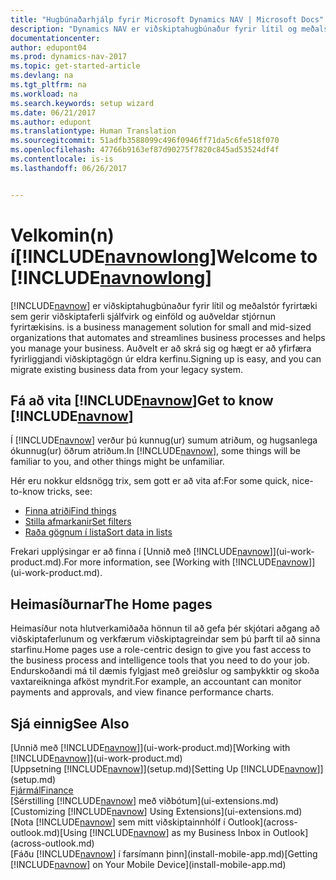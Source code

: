 ```yaml
---
title: "Hugbúnaðarhjálp fyrir Microsoft Dynamics NAV | Microsoft Docs"
description: "Dynamics NAV er viðskiptahugbúnaður fyrir lítil og meðalstór fyrirtæki sem gerir viðskiptaferli sjálfvirk og einföld og auðveldar stjórnun fyrirtækisins."
documentationcenter: 
author: edupont04
ms.prod: dynamics-nav-2017
ms.topic: get-started-article
ms.devlang: na
ms.tgt_pltfrm: na
ms.workload: na
ms.search.keywords: setup wizard
ms.date: 06/21/2017
ms.author: edupont
ms.translationtype: Human Translation
ms.sourcegitcommit: 51adfb3588099c496f0946ff71da5c6fe518f070
ms.openlocfilehash: 47766b9163ef87d90275f7820c845ad53524df4f
ms.contentlocale: is-is
ms.lasthandoff: 06/26/2017


---
```


# <a name="welcome-to-includenavnowlongincludesnavnowlongmdmd"></a><span data-ttu-id="20cdf-103">Velkomin(n) í[!INCLUDE[navnowlong](includes/navnowlong_md.md)]</span><span class="sxs-lookup"><span data-stu-id="20cdf-103">Welcome to [!INCLUDE[navnowlong](includes/navnowlong_md.md)]</span></span>
[!INCLUDE[navnow](includes/navnow_md.md)]<span data-ttu-id="20cdf-104"> er viðskiptahugbúnaður fyrir lítil og meðalstór fyrirtæki sem gerir viðskiptaferli sjálfvirk og einföld og auðveldar stjórnun fyrirtækisins.</span><span class="sxs-lookup"><span data-stu-id="20cdf-104"> is a business management solution for small and mid-sized organizations that automates and streamlines business processes and helps you manage your business.</span></span> <span data-ttu-id="20cdf-105">Auðvelt er að skrá sig og hægt er að yfirfæra fyrirliggjandi viðskiptagögn úr eldra kerfinu.</span><span class="sxs-lookup"><span data-stu-id="20cdf-105">Signing up is easy, and you can migrate existing business data from your legacy system.</span></span>

## <a name="get-to-know-includenavnowincludesnavnowmdmd"></a><span data-ttu-id="20cdf-106">Fá að vita [!INCLUDE[navnow](includes/navnow_md.md)]</span><span class="sxs-lookup"><span data-stu-id="20cdf-106">Get to know [!INCLUDE[navnow](includes/navnow_md.md)]</span></span>
<span data-ttu-id="20cdf-107">Í [!INCLUDE[navnow](includes/navnow_md.md)] verður þú kunnug(ur) sumum atriðum, og hugsanlega ókunnug(ur) öðrum atriðum.</span><span class="sxs-lookup"><span data-stu-id="20cdf-107">In [!INCLUDE[navnow](includes/navnow_md.md)], some things will be familiar to you, and other things might be unfamiliar.</span></span>  

<span data-ttu-id="20cdf-108">Hér eru nokkur eldsnögg trix, sem gott er að vita af:</span><span class="sxs-lookup"><span data-stu-id="20cdf-108">For some quick, nice-to-know tricks, see:</span></span>  

* [<span data-ttu-id="20cdf-109">Finna atriði</span><span class="sxs-lookup"><span data-stu-id="20cdf-109">Find things</span></span>](ui-search.md)  
* [<span data-ttu-id="20cdf-110">Stilla afmarkanir</span><span class="sxs-lookup"><span data-stu-id="20cdf-110">Set filters</span></span>](ui-enter-criteria-filters.md)  
* [<span data-ttu-id="20cdf-111">Raða gögnum í lista</span><span class="sxs-lookup"><span data-stu-id="20cdf-111">Sort data in lists</span></span>](ui-sorting.md)  

<span data-ttu-id="20cdf-112">Frekari upplýsingar er að finna í [Unnið með [!INCLUDE[navnow](includes/navnow_md.md)]](ui-work-product.md).</span><span class="sxs-lookup"><span data-stu-id="20cdf-112">For more information, see [Working with [!INCLUDE[navnow](includes/navnow_md.md)]](ui-work-product.md).</span></span>  

## <a name="the-home-pages"></a><span data-ttu-id="20cdf-113">Heimasíðurnar</span><span class="sxs-lookup"><span data-stu-id="20cdf-113">The Home pages</span></span>
<span data-ttu-id="20cdf-114">Heimasíður nota hlutverkamiðaða hönnun til að gefa þér skjótari aðgang að viðskiptaferlunum og verkfærum viðskiptagreindar sem þú þarft til að sinna starfinu.</span><span class="sxs-lookup"><span data-stu-id="20cdf-114">Home pages use a role-centric design to give you fast access to the business process and intelligence tools that you need to do your job.</span></span> <span data-ttu-id="20cdf-115">Endurskoðandi má til dæmis fylgjast með greiðslur og samþykktir og skoða vaxtareikninga afköst myndrit.</span><span class="sxs-lookup"><span data-stu-id="20cdf-115">For example, an accountant can monitor payments and approvals, and view finance performance charts.</span></span>  

## <a name="see-also"></a><span data-ttu-id="20cdf-116">Sjá einnig</span><span class="sxs-lookup"><span data-stu-id="20cdf-116">See Also</span></span>
<span data-ttu-id="20cdf-117">[Unnið með [!INCLUDE[navnow](includes/navnow_md.md)]](ui-work-product.md)</span><span class="sxs-lookup"><span data-stu-id="20cdf-117">[Working with [!INCLUDE[navnow](includes/navnow_md.md)]](ui-work-product.md)</span></span>  
<span data-ttu-id="20cdf-118">[Uppsetning [!INCLUDE[navnow](includes/navnow_md.md)]](setup.md)</span><span class="sxs-lookup"><span data-stu-id="20cdf-118">[Setting Up [!INCLUDE[navnow](includes/navnow_md.md)]](setup.md)</span></span>  
[<span data-ttu-id="20cdf-119">Fjármál</span><span class="sxs-lookup"><span data-stu-id="20cdf-119">Finance</span></span>](finance-setup.md)  
<span data-ttu-id="20cdf-120">[Sérstilling [!INCLUDE[navnow](includes/navnow_md.md)] með viðbótum](ui-extensions.md)</span><span class="sxs-lookup"><span data-stu-id="20cdf-120">[Customizing [!INCLUDE[navnow](includes/navnow_md.md)] Using Extensions](ui-extensions.md)</span></span>  
<span data-ttu-id="20cdf-121">[Nota [!INCLUDE[navnow](includes/navnow_md.md)] sem mitt viðskiptainnhólf í Outlook](across-outlook.md)</span><span class="sxs-lookup"><span data-stu-id="20cdf-121">[Using [!INCLUDE[navnow](includes/navnow_md.md)] as my Business Inbox in Outlook](across-outlook.md)</span></span>  
<span data-ttu-id="20cdf-122">[Fáðu [!INCLUDE[navnow](includes/navnow_md.md)] í farsímann þinn](install-mobile-app.md)</span><span class="sxs-lookup"><span data-stu-id="20cdf-122">[Getting [!INCLUDE[navnow](includes/navnow_md.md)] on Your Mobile Device](install-mobile-app.md)</span></span>  

